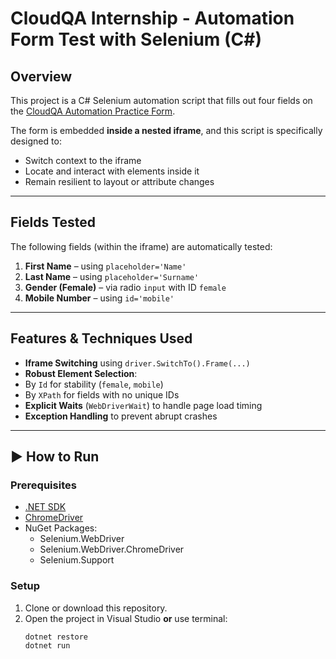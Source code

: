 ﻿# CloudQA Internship - Automation Form Test with Selenium (C#)

## Overview
This project is a C# Selenium automation script that fills out four fields on the [CloudQA Automation Practice Form](https://app.cloudqa.io/home/AutomationPracticeForm). 

The form is embedded **inside a nested iframe**, and this script is specifically designed to:
- Switch context to the iframe
- Locate and interact with elements inside it
- Remain resilient to layout or attribute changes

---

## Fields Tested
The following fields (within the iframe) are automatically tested:
1. **First Name** – using `placeholder='Name'`
2. **Last Name** – using `placeholder='Surname'`
3. **Gender (Female)** – via radio `input` with ID `female`
4. **Mobile Number** – using `id='mobile'`

---

## Features & Techniques Used
-  **Iframe Switching** using `driver.SwitchTo().Frame(...)`
-  **Robust Element Selection**:
  - By `Id` for stability (`female`, `mobile`)
  - By `XPath` for fields with no unique IDs
-  **Explicit Waits** (`WebDriverWait`) to handle page load timing
-  **Exception Handling** to prevent abrupt crashes

---

## ▶️ How to Run

### Prerequisites
- [.NET SDK](https://dotnet.microsoft.com/download)
- [ChromeDriver](https://sites.google.com/chromium.org/driver/)
- NuGet Packages:
  - Selenium.WebDriver
  - Selenium.WebDriver.ChromeDriver
  - Selenium.Support

###  Setup
1. Clone or download this repository.
2. Open the project in Visual Studio **or** use terminal:
   ```bash
   dotnet restore
   dotnet run
